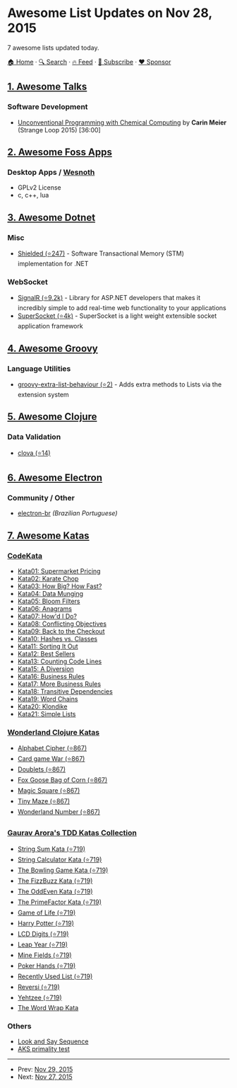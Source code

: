 # Awesome List Updates on Nov 28, 2015

7 awesome lists updated today.

[🏠 Home](/README.md) · [🔍 Search](https://www.trackawesomelist.com/search/) · [🔥 Feed](https://www.trackawesomelist.com/rss.xml) · [📮 Subscribe](https://trackawesomelist.us17.list-manage.com/subscribe?u=d2f0117aa829c83a63ec63c2f&id=36a103854c) · [❤️  Sponsor](https://github.com/sponsors/theowenyoung)



## [1. Awesome Talks](/content/JanVanRyswyck/awesome-talks/README.md)

### Software Development

*   [Unconventional Programming with Chemical Computing](https://www.youtube.com/watch?v=cHoYNStQOEc) by **Carin Meier** (Strange Loop 2015) \[36:00]

## [2. Awesome Foss Apps](/content/DataDaoDe/awesome-foss-apps/README.md)

### Desktop Apps / [Wesnoth](https://github.com/wesnoth/wesnoth)

*   GPLv2 License
*   c, c++, lua

## [3. Awesome Dotnet](/content/quozd/awesome-dotnet/README.md)

### Misc

*   [Shielded (⭐247)](https://github.com/jbakic/Shielded) - Software Transactional Memory (STM) implementation for .NET

### WebSocket

*   [SignalR (⭐9.2k)](https://github.com/SignalR/SignalR) - Library for ASP.NET developers that makes it incredibly simple to add real-time web functionality to your applications
*   [SuperSocket (⭐4k)](https://github.com/kerryjiang/SuperSocket) - SuperSocket is a light weight extensible socket application framework

## [4. Awesome Groovy](/content/kdabir/awesome-groovy/README.md)

### Language Utilities

*   [groovy-extra-list-behaviour (⭐2)](https://github.com/dnahodil/groovy-extra-list-behaviour) - Adds extra methods to Lists via the extension system

## [5. Awesome Clojure](/content/razum2um/awesome-clojure/README.md)

### Data Validation

*   [clova (⭐14)](https://github.com/markwoodhall/clova)

## [6. Awesome Electron](/content/sindresorhus/awesome-electron/README.md)

### Community / Other

*   [electron-br](https://electron-br.slack.com) *(Brazilian Portuguese)*

## [7. Awesome Katas](/content/gamontal/awesome-katas/README.md)

### [CodeKata](http://codekata.com/)

*   [Kata01: Supermarket Pricing](http://codekata.com/kata/kata01-supermarket-pricing/)
*   [Kata02: Karate Chop](http://codekata.com/kata/kata02-karate-chop/)
*   [Kata03: How Big? How Fast?](http://codekata.com/kata/kata03-how-big-how-fast/)
*   [Kata04: Data Munging](http://codekata.com/kata/kata04-data-munging/)
*   [Kata05: Bloom Filters](http://codekata.com/kata/kata05-bloom-filters/)
*   [Kata06: Anagrams](http://codekata.com/kata/kata06-anagrams/)
*   [Kata07: How'd I Do?](http://codekata.com/kata/kata07-howd-i-do/)
*   [Kata08: Conflicting Objectives](http://codekata.com/kata/kata08-conflicting-objectives/)
*   [Kata09: Back to the Checkout](http://codekata.com/kata/kata09-back-to-the-checkout/)
*   [Kata10: Hashes vs. Classes](http://codekata.com/kata/kata10-hashes-vs-classes/)
*   [Kata11: Sorting It Out](http://codekata.com/kata/kata11-sorting-it-out/)
*   [Kata12: Best Sellers](http://codekata.com/kata/kata12-best-sellers/)
*   [Kata13: Counting Code Lines](http://codekata.com/kata/kata13-counting-code-lines/)
*   [Kata15: A Diversion](http://codekata.com/kata/kata15-a-diversion/)
*   [Kata16: Business Rules](http://codekata.com/kata/kata16-business-rules/)
*   [Kata17: More Business Rules](http://codekata.com/kata/kata17-more-business-rules/)
*   [Kata18: Transitive Dependencies](http://codekata.com/kata/kata18-transitive-dependencies/)
*   [Kata19: Word Chains](http://codekata.com/kata/kata19-word-chains/)
*   [Kata20: Klondike](http://codekata.com/kata/kata20-klondike/)
*   [Kata21: Simple Lists](http://codekata.com/kata/kata21-simple-lists/)

### [Wonderland Clojure Katas](https://github.com/gigasquid/wonderland-clojure-katas)

*   [Alphabet Cipher (⭐867)](https://github.com/gigasquid/wonderland-clojure-katas/tree/master/alphabet-cipher)
*   [Card game War (⭐867)](https://github.com/gigasquid/wonderland-clojure-katas/tree/master/card-game-war)
*   [Doublets (⭐867)](https://github.com/gigasquid/wonderland-clojure-katas/tree/master/doublets)
*   [Fox Goose Bag of Corn (⭐867)](https://github.com/gigasquid/wonderland-clojure-katas/tree/master/fox-goose-bag-of-corn)
*   [Magic Square (⭐867)](https://github.com/gigasquid/wonderland-clojure-katas/tree/master/magic-square)
*   [Tiny Maze (⭐867)](https://github.com/gigasquid/wonderland-clojure-katas/tree/master/tiny-maze)
*   [Wonderland Number (⭐867)](https://github.com/gigasquid/wonderland-clojure-katas/tree/master/wonderland-number)

### [Gaurav Arora's TDD Katas Collection](https://github.com/garora/TDD-Katas)

*   [String Sum Kata (⭐719)](https://github.com/garora/TDD-Katas#string-sum-kata)
*   [String Calculator Kata (⭐719)](https://github.com/garora/TDD-Katas#string-calculator-kata-via-roy-osherove)
*   [The Bowling Game Kata (⭐719)](https://github.com/garora/TDD-Katas#the-bowling-game-kata-via-uncle-bob)
*   [The FizzBuzz Kata (⭐719)](https://github.com/garora/TDD-Katas#the-fizzbuzz-kata)
*   [The OddEven Kata (⭐719)](https://github.com/garora/TDD-Katas#the-oddeven-kata)
*   [The PrimeFactor Kata (⭐719)](https://github.com/garora/TDD-Katas#the-primefactor-kata-via-uncle-bob)
*   [Game of Life (⭐719)](https://github.com/garora/TDD-Katas#game-of-life-)
*   [Harry Potter (⭐719)](https://github.com/garora/TDD-Katas#harry-potter-)
*   [LCD Digits (⭐719)](https://github.com/garora/TDD-Katas#lcd-digits-)
*   [Leap Year (⭐719)](https://github.com/garora/TDD-Katas#leap-year-)
*   [Mine Fields (⭐719)](https://github.com/garora/TDD-Katas#mine-fields-)
*   [Poker Hands (⭐719)](https://github.com/garora/TDD-Katas#poker-hands)
*   [Recently Used List (⭐719)](https://github.com/garora/TDD-Katas#recently-used-list-)
*   [Reversi (⭐719)](https://github.com/garora/TDD-Katas#reversi-)
*   [Yehtzee (⭐719)](https://github.com/garora/TDD-Katas#yehtzee-)
*   [The Word Wrap Kata](http://codingdojo.org/cgi-bin/wiki.pl?KataWordWrap)

### Others

*   [Look and Say Sequence](https://en.wikipedia.org/wiki/Look-and-say_sequence)
*   [AKS primality test](https://en.wikipedia.org/wiki/AKS_primality_test)

---

- Prev: [Nov 29, 2015](/content/2015/11/29/README.md)
- Next: [Nov 27, 2015](/content/2015/11/27/README.md)